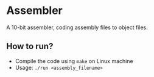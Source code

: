 # Assembler
A 10-bit assembler, coding assembly files to object files.

## How to run?
- Compile the code using `make` on Linux machine
- Usage: `./run <assembly_filename>`
